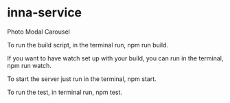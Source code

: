 # inna-service
Photo Modal Carousel

To run the build script, in the terminal run, npm run build.

If you want to have watch set up with your build, you can run in the terminal, npm run watch.

To start the server just run in the terminal, npm start.

To run the test, in terminal run, npm test.
